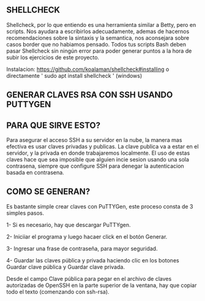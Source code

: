 SHELLCHECK
-----------
Shellcheck, por lo que entiendo es una herramienta similar a Betty, pero en scripts. Nos ayudara a escribirlos adecuadamente, ademas de hacernos recomendaciones sobre la sintaxis y la semantica, nos aconsejara sobre casos border que no habiamos pensado. Todos tus scripts Bash deben pasar Shellcheck sin ningún error para poder generar puntos a la hora de subir los ejercicios de este proyecto.

Instalacion: https://github.com/koalaman/shellcheck#installing o directamente ' sudo apt install shellcheck ' (windows)

GENERAR CLAVES RSA CON SSH USANDO PUTTYGEN
------------------------------------------
PARA QUE SIRVE ESTO?
-----------------------
Para asegurar el acceso SSH a su servidor en la nube, la manera mas efectiva es usar claves privadas y publicas. La clave publica va a estar en el servidor, y la privada en donde trabajaremos localmente. El uso de estas claves hace que sea imposible que alguien incie sesion usando una sola contrasena, siempre que configure SSH para denegar la autenticacion basada en contrasena.

COMO SE GENERAN?
----------------

Es bastante simple crear claves con PuTTYGen, este proceso consta de 3 simples pasos. 

1- Si es necesario, hay que descargar PuTTYgen.

2- Iniciiar el programa y luego hacaer click en el botón Generar.

3- Ingresar una frase de contraseña, para mayor seguridad.

4- Guardar las claves pública y privada haciendo clic en los botones Guardar clave pública y Guardar clave privada.

Desde el campo Clave pública para pegar en el archivo de claves autorizadas de OpenSSH en la parte superior de la ventana, hay que copiar todo el texto (comenzando con ssh-rsa).

